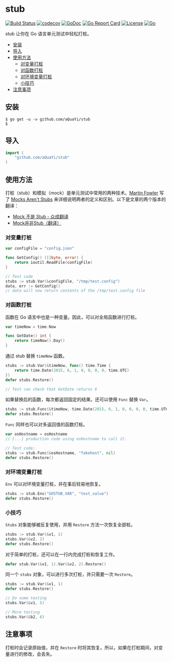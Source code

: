 # stub

[![Build Status](https://travis-ci.org/aQuaYi/stub.svg?branch=master)](https://travis-ci.org/aQuaYi/stub)
[![codecov](https://codecov.io/gh/aQuaYi/stub/branch/master/graph/badge.svg)](https://codecov.io/gh/aQuaYi/stub)
[![GoDoc](https://godoc.org/github.com/aQuaYi/stub?status.svg)](https://godoc.org/github.com/aQuaYi/stub)
[![Go Report Card](https://goreportcard.com/badge/github.com/aQuaYi/stub)](https://goreportcard.com/report/github.com/aQuaYi/stub)
[![License](https://img.shields.io/github/license/mashape/apistatus.svg?maxAge=2592000)](LICENSE)
[![Go](https://img.shields.io/badge/Go-1.13+-blue.svg)](https://golang.google.cn)

stub 让你在 Go 语言单元测试中轻松打桩。

- [安装](#%e5%ae%89%e8%a3%85)
- [导入](#%e5%af%bc%e5%85%a5)
- [使用方法](#%e4%bd%bf%e7%94%a8%e6%96%b9%e6%b3%95)
  - [对变量打桩](#%e5%af%b9%e5%8f%98%e9%87%8f%e6%89%93%e6%a1%a9)
  - [对函数打桩](#%e5%af%b9%e5%87%bd%e6%95%b0%e6%89%93%e6%a1%a9)
  - [对环境变量打桩](#%e5%af%b9%e7%8e%af%e5%a2%83%e5%8f%98%e9%87%8f%e6%89%93%e6%a1%a9)
  - [小技巧](#%e5%b0%8f%e6%8a%80%e5%b7%a7)
- [注意事项](#%e6%b3%a8%e6%84%8f%e4%ba%8b%e9%a1%b9)

## 安装

```shell
$ go get -u -v github.com/aQuaYi/stub
$
```

## 导入

```go
import (
	"github.com/aQuaYi/stub"
)
```

## 使用方法

打桩（stub）和模拟（mock）是单元测试中常用的两种技术。[Martin Fowler](https://martinfowler.com/) 写了 [Mocks Aren't Stubs](https://martinfowler.com/articles/mocksArentStubs.html) 来详细说明两者的定义和区别。以下是文章的两个版本的翻译：

- [Mock 不是 Stub - 众成翻译](https://www.zcfy.cc/article/mocks-arent-stubs)
- [Mock并非Stub（翻译）](http://www.predatorray.me/Mock%E5%B9%B6%E9%9D%9EStub-%E7%BF%BB%E8%AF%91/)

### 对变量打桩

```go
var configFile = "config.json"

func GetConfig() ([]byte, error) {
    return ioutil.ReadFile(configFile)
}

// Test code
stubs := stub.Var(&configFile, "/tmp/test.config")
data, err := GetConfig()
// data will now return contents of the /tmp/test.config file
```

### 对函数打桩

函数在 Go 语言中也是一种变量。因此，可以对全局函数进行打桩。

```go
var timeNow = time.Now

func GetDate() int {
    return timeNow().Day()
}
```

通过 stub 替换 `timeNow` 函数。

```go
stubs := stub.Var(&timeNow, func() time.Time {
    return time.Date(2015, 6, 1, 0, 0, 0, 0, time.UTC)
})
defer stubs.Restore()

// Test can check that GetDate returns 6
```

如果替换后的函数，每次都返回固定的结果。还可以使用 `Func` 替换 `Var`。

```go
stubs := stub.Func(&timeNow, time.Date(2015, 6, 1, 0, 0, 0, 0, time.UTC))
defer stubs.Restore()
```

`Func` 同样也可以对多返回值的函数打桩。

```go
var osHostname = osHostname
// [...] production code using osHostname to call it.

// Test code:
stubs := stub.Func(&osHostname, "fakehost", nil)
defer stubs.Restore()
```

### 对环境变量打桩

`Env` 可以对环境变量打桩，并在事后轻易地恢复。

```go
stubs := stub.Env("GOSTUB_VAR", "test_value")
defer stubs.Restore()
```

### 小技巧

`Stubs` 对象能够被反复使用，并用 `Restore` 方法一次恢复全部桩。

```go
stubs := stub.Var(&v1, 1)
stubs.Var(&v2, 2)
defer stubs.Restore()
```

对于简单的打桩，还可以在一行内完成打桩和恢复工作。

```go
defer stub.Var(&v1, 1).Var(&v2, 2).Restore()
```

同一个 `stubs` 对象，可以进行多次打桩，并只需要一次 `Restore`。

```go
stubs := stub.Var(&v1, 1)
defer stubs.Restore()

// Do some testing
stubs.Var(&v1, 5)

// More testing
stubs.Var(&b2, 6)
```

## 注意事项

打桩时会记录原始值，并在 `Restore` 时将其恢复。所以，如果在打桩期间，对变量进行的修改，会丢失。
